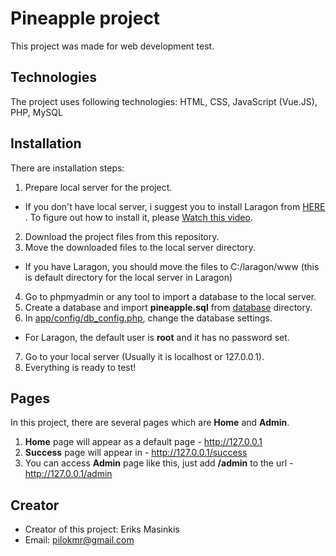 # Pineapple project

This project was made for web development test.

## Technologies

The project uses following technologies: HTML, CSS, JavaScript (Vue.JS), PHP, MySQL

## Installation
There are installation steps:
1. Prepare local server for the project. 
- If you don't have local server, i suggest you to install Laragon from [HERE](https://laragon.org/) . To figure out how to install it, please [Watch this video](https://www.youtube.com/watch?v=WMoiQO5SYKc).
2. Download the project files from this repository.
3. Move the downloaded files to the local server directory.
- If you have Laragon, you should move the files to C:/laragon/www (this is default directory for the local server in Laragon)
4. Go to phpmyadmin or any tool to import a database to the local server. 
5. Create a database and import **pineapple.sql** from [database](https://github.com/skilet16/pineapple-project/tree/main/database) directory.
6. In [app/config/db_config.php](https://github.com/skilet16/pineapple-project/blob/main/app/config/db_config.php), change the database settings.
- For Laragon, the default user is **root** and it has no password set.
7. Go to your local server (Usually it is localhost or 127.0.0.1).
8. Everything is ready to test!

## Pages
In this project, there are several pages which are **Home** and **Admin**.
1. **Home** page will appear as a default page - http://127.0.0.1
2. **Success** page will appear in - http://127.0.0.1/success
2. You can access **Admin** page like this, just add **/admin** to the url - http://127.0.0.1/admin 

## Creator
- Creator of this project: Eriks Masinkis
- Email: pilokmr@gmail.com
